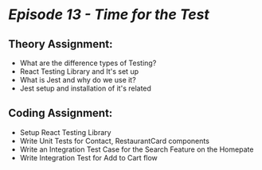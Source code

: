 # _Episode 13 - Time for the Test_


## Theory Assignment:

- What are the difference types of Testing?
- React Testing Library and It's set up
- What is Jest and why do we use it?
- Jest setup and installation of it's related

## Coding Assignment:

- Setup React Testing Library
- Write Unit Tests for Contact, RestaurantCard components
- Write an Integration Test Case for the Search Feature on the Homepate
- Write Integration Test for Add to Cart flow
